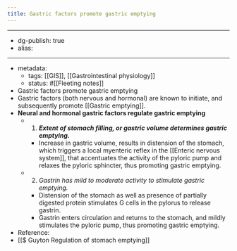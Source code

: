 ```yaml
---
title: Gastric factors promote gastric emptying
---
```


- --
- dg-publish: true
- alias:
- --
- metadata:
	- tags: [[GIS]], [[Gastrointestinal physiology]]
	- status: #[[Fleeting notes]]
- Gastric factors promote gastric emptying
- Gastric factors (both nervous and hormonal) are known to initiate, and subsequently promote [[Gastric emptying]].
- **************************************************************************************************************************************************Neural and hormonal gastric factors regulate gastric emptying**************************************************************************************************************************************************
	- 1. *******************************Extent of stomach filling, or gastric volume determines gastric emptying.*******************************
		- Increase in gastric volume, results in distension of the stomach, which triggers a local myenteric reflex in the [[Enteric nervous system]], that accentuates the activity of the pyloric pump and relaxes the pyloric sphincter, thus promoting gastric emptying.
	- 2. *Gastrin has mild to moderate activity to stimulate gastric emptying.*
		- Distension of the stomach as well as presence of partially digested protein stimulates G cells in the pylorus to release gastrin.
		- Gastrin enters circulation and returns to the stomach, and mildly stimulates the pyloric pump, thus promoting gastric emptying.
- Reference:
- [[$ Guyton  Regulation of stomach emptying]]
